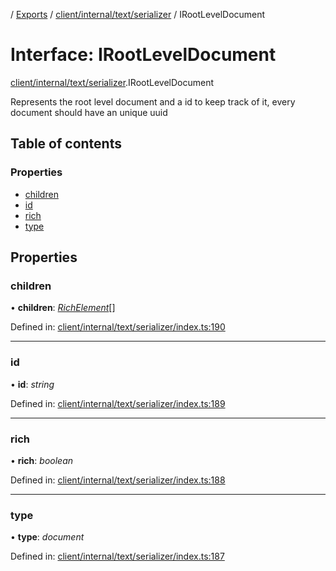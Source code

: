 [](../README.md) / [Exports](../modules.md) / [client/internal/text/serializer](../modules/client_internal_text_serializer.md) / IRootLevelDocument

# Interface: IRootLevelDocument

[client/internal/text/serializer](../modules/client_internal_text_serializer.md).IRootLevelDocument

Represents the root level document and a id
to keep track of it, every document should have
an unique uuid

## Table of contents

### Properties

- [children](client_internal_text_serializer.irootleveldocument.md#children)
- [id](client_internal_text_serializer.irootleveldocument.md#id)
- [rich](client_internal_text_serializer.irootleveldocument.md#rich)
- [type](client_internal_text_serializer.irootleveldocument.md#type)

## Properties

### children

• **children**: [*RichElement*](../modules/client_internal_text_serializer.md#richelement)[]

Defined in: [client/internal/text/serializer/index.ts:190](https://github.com/onzag/itemize/blob/3efa2a4a/client/internal/text/serializer/index.ts#L190)

___

### id

• **id**: *string*

Defined in: [client/internal/text/serializer/index.ts:189](https://github.com/onzag/itemize/blob/3efa2a4a/client/internal/text/serializer/index.ts#L189)

___

### rich

• **rich**: *boolean*

Defined in: [client/internal/text/serializer/index.ts:188](https://github.com/onzag/itemize/blob/3efa2a4a/client/internal/text/serializer/index.ts#L188)

___

### type

• **type**: *document*

Defined in: [client/internal/text/serializer/index.ts:187](https://github.com/onzag/itemize/blob/3efa2a4a/client/internal/text/serializer/index.ts#L187)
